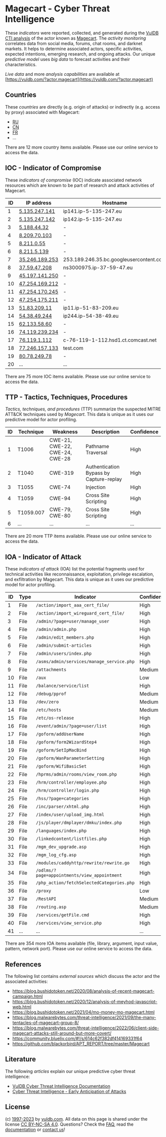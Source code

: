 # Magecart - Cyber Threat Intelligence

These _indicators_ were reported, collected, and generated during the [VulDB CTI analysis](https://vuldb.com/?kb.cti) of the actor known as [Magecart](https://vuldb.com/?actor.magecart). The _activity monitoring_ correlates data from social media, forums, chat rooms, and darknet markets. It helps to determine associated actors, specific activities, expected intentions, emerging research, and ongoing attacks. Our unique _predictive model_ uses _big data_ to forecast activities and their characteristics.

_Live data_ and more _analysis capabilities_ are available at [https://vuldb.com/?actor.magecart](https://vuldb.com/?actor.magecart)

## Countries

These _countries_ are directly (e.g. origin of attacks) or indirectly (e.g. access by proxy) associated with Magecart:

* [RU](https://vuldb.com/?country.ru)
* [CN](https://vuldb.com/?country.cn)
* [FR](https://vuldb.com/?country.fr)
* ...

There are 12 more country items available. Please use our online service to access the data.

## IOC - Indicator of Compromise

These _indicators of compromise_ (IOC) indicate associated network resources which are known to be part of research and attack activities of Magecart.

ID | IP address | Hostname | Campaign | Confidence
-- | ---------- | -------- | -------- | ----------
1 | [5.135.247.141](https://vuldb.com/?ip.5.135.247.141) | ip141.ip-5-135-247.eu | - | High
2 | [5.135.247.142](https://vuldb.com/?ip.5.135.247.142) | ip142.ip-5-135-247.eu | - | High
3 | [5.188.44.32](https://vuldb.com/?ip.5.188.44.32) | - | - | High
4 | [8.209.70.103](https://vuldb.com/?ip.8.209.70.103) | - | - | High
5 | [8.211.0.55](https://vuldb.com/?ip.8.211.0.55) | - | - | High
6 | [8.211.5.139](https://vuldb.com/?ip.8.211.5.139) | - | - | High
7 | [35.246.189.253](https://vuldb.com/?ip.35.246.189.253) | 253.189.246.35.bc.googleusercontent.com | - | Medium
8 | [37.59.47.208](https://vuldb.com/?ip.37.59.47.208) | ns3000975.ip-37-59-47.eu | - | High
9 | [45.197.141.250](https://vuldb.com/?ip.45.197.141.250) | - | - | High
10 | [47.254.169.212](https://vuldb.com/?ip.47.254.169.212) | - | - | High
11 | [47.254.170.245](https://vuldb.com/?ip.47.254.170.245) | - | - | High
12 | [47.254.175.211](https://vuldb.com/?ip.47.254.175.211) | - | - | High
13 | [51.83.209.11](https://vuldb.com/?ip.51.83.209.11) | ip11.ip-51-83-209.eu | - | High
14 | [54.38.49.244](https://vuldb.com/?ip.54.38.49.244) | ip244.ip-54-38-49.eu | - | High
15 | [62.133.58.60](https://vuldb.com/?ip.62.133.58.60) | - | - | High
16 | [74.119.239.234](https://vuldb.com/?ip.74.119.239.234) | - | - | High
17 | [76.119.1.112](https://vuldb.com/?ip.76.119.1.112) | c-76-119-1-112.hsd1.ct.comcast.net | - | High
18 | [77.246.157.133](https://vuldb.com/?ip.77.246.157.133) | test.com | - | High
19 | [80.78.249.78](https://vuldb.com/?ip.80.78.249.78) | - | - | High
20 | ... | ... | ... | ...

There are 75 more IOC items available. Please use our online service to access the data.

## TTP - Tactics, Techniques, Procedures

_Tactics, techniques, and procedures_ (TTP) summarize the suspected MITRE ATT&CK techniques used by _Magecart_. This data is unique as it uses our predictive model for actor profiling.

ID | Technique | Weakness | Description | Confidence
-- | --------- | -------- | ----------- | ----------
1 | T1006 | CWE-21, CWE-22, CWE-24, CWE-28 | Pathname Traversal | High
2 | T1040 | CWE-319 | Authentication Bypass by Capture-replay | High
3 | T1055 | CWE-74 | Injection | High
4 | T1059 | CWE-94 | Cross Site Scripting | High
5 | T1059.007 | CWE-79, CWE-80 | Cross Site Scripting | High
6 | ... | ... | ... | ...

There are 20 more TTP items available. Please use our online service to access the data.

## IOA - Indicator of Attack

These _indicators of attack_ (IOA) list the potential fragments used for technical activities like reconnaissance, exploitation, privilege escalation, and exfiltration by Magecart. This data is unique as it uses our predictive model for actor profiling.

ID | Type | Indicator | Confidence
-- | ---- | --------- | ----------
1 | File | `/action/import_aaa_cert_file/` | High
2 | File | `/action/import_wireguard_cert_file/` | High
3 | File | `/admin/?page=user/manage_user` | High
4 | File | `/admin/admin.php` | High
5 | File | `/admin/edit_members.php` | High
6 | File | `/admin/submit-articles` | High
7 | File | `/admin/users/index.php` | High
8 | File | `/asms/admin/services/manage_service.php` | High
9 | File | `/attachments` | Medium
10 | File | `/aux` | Low
11 | File | `/balance/service/list` | High
12 | File | `/debug/pprof` | Medium
13 | File | `/dev/zero` | Medium
14 | File | `/etc/hosts` | Medium
15 | File | `/etc/os-release` | High
16 | File | `/event/admin/?page=user/list` | High
17 | File | `/goform/addUserName` | High
18 | File | `/goform/form2WizardStep4` | High
19 | File | `/goform/SetIpMacBind` | High
20 | File | `/goform/WanParameterSetting` | High
21 | File | `/goform/WifiBasicSet` | High
22 | File | `/hprms/admin/rooms/view_room.php` | High
23 | File | `/hrm/controller/employee.php` | High
24 | File | `/hrm/controller/login.php` | High
25 | File | `/hss/?page=categories` | High
26 | File | `/inc/parser/xhtml.php` | High
27 | File | `/index/user/upload_img.html` | High
28 | File | `/js/player/dmplayer/dmku/index.php` | High
29 | File | `/languages/index.php` | High
30 | File | `/linkedcontent/listfiles.php` | High
31 | File | `/mgm_dev_upgrade.asp` | High
32 | File | `/mgm_log_cfg.asp` | High
33 | File | `/modules/caddyhttp/rewrite/rewrite.go` | High
34 | File | `/odlms/?page=appointments/view_appointment` | High
35 | File | `/php_action/fetchSelectedCategories.php` | High
36 | File | `/proxy` | Low
37 | File | `/RestAPI` | Medium
38 | File | `/routing.asp` | Medium
39 | File | `/services/getFile.cmd` | High
40 | File | `/services/view_service.php` | High
41 | ... | ... | ...

There are 354 more IOA items available (file, library, argument, input value, pattern, network port). Please use our online service to access the data.

## References

The following list contains _external sources_ which discuss the actor and the associated activities:

* https://blog.bushidotoken.net/2020/08/analysis-of-recent-magecart-campaign.html
* https://blog.bushidotoken.net/2020/12/analysis-of-meyhod-javascript-web.html
* https://blog.bushidotoken.net/2021/04/mo-money-mo-magecart.html
* https://blog.malwarebytes.com/threat-intelligence/2021/09/the-many-tentacles-of-magecart-group-8/
* https://blog.malwarebytes.com/threat-intelligence/2022/06/client-side-magecart-attacks-still-around-but-more-covert/
* https://community.blueliv.com/#!/s/614c62f382df414169331f64
* https://github.com/blackorbird/APT_REPORT/tree/master/Magecart

## Literature

The following _articles_ explain our unique predictive cyber threat intelligence:

* [VulDB Cyber Threat Intelligence Documentation](https://vuldb.com/?kb.cti)
* [Cyber Threat Intelligence - Early Anticipation of Attacks](https://www.scip.ch/en/?labs.20201022)

## License

(c) [1997-2023](https://vuldb.com/?kb.changelog) by [vuldb.com](https://vuldb.com/?kb.about). All data on this page is shared under the license [CC BY-NC-SA 4.0](https://creativecommons.org/licenses/by-nc-sa/4.0/). Questions? Check the [FAQ](https://vuldb.com/?kb.faq), read the [documentation](https://vuldb.com/?kb) or [contact us](https://vuldb.com/?contact)!
